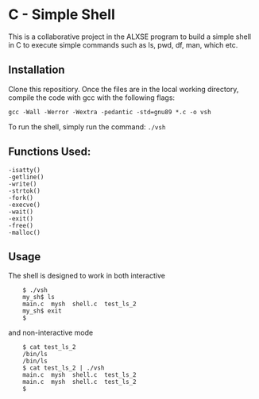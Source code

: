 # C - Simple Shell
This is a collaborative project in the ALXSE program to build a simple shell in C to execute simple commands such as ls, pwd, df, man, which etc.

## Installation
Clone this repositiory. Once the files are in the local working directory, compile the code with gcc with the following flags:

`
	gcc -Wall -Werror -Wextra -pedantic -std=gnu89 *.c -o vsh
`

To run the shell, simply run the command:
	```
	./vsh
	```

## Functions Used:
	-isatty()
	-getline()
	-write()
	-strtok()
	-fork()
	-execve()
	-wait()
	-exit()
	-free()
	-malloc()

## Usage
The shell is designed to work in both interactive
```
	$ ./vsh
	my_sh$ ls
	main.c	mysh  shell.c  test_ls_2
	my_sh$ exit
	$
```
and non-interactive mode
```
	$ cat test_ls_2
	/bin/ls
	/bin/ls
	$ cat test_ls_2 | ./vsh
	main.c	mysh  shell.c  test_ls_2
	main.c	mysh  shell.c  test_ls_2
	$
```

